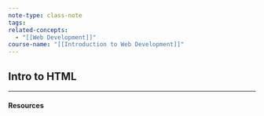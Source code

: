 ```yaml
---
note-type: class-note
tags:
related-concepts:
  - "[[Web Development]]"
course-name: "[[Introduction to Web Development]]"
---
```

## Intro to HTML

---
#### Resources